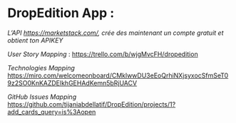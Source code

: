 # DropEdition App : 

 *L’API https://marketstack.com/, crée des maintenant un compte gratuit et obtient ton APIKEY*

 *User Story Mapping* : 
 https://trello.com/b/wjgMvcFH/dropedition

 *Technologies Mapping*
 https://miro.com/welcomeonboard/CMklwwDU3eEoQrhiNXjsyxocSfmSeT09z2SO0KnKAZDElkhGEHAdKemn5bRjUACV

 *GitHub Issues Mapping*
 https://github.com/tijaniabdellatif/DropEdition/projects/1?add_cards_query=is%3Aopen
